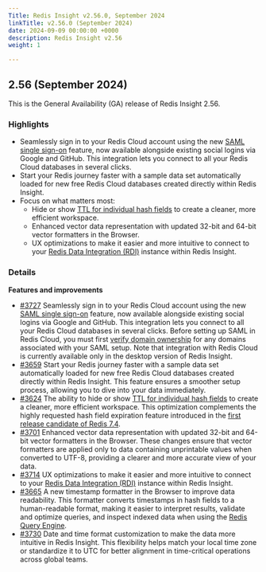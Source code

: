```yaml
---
Title: Redis Insight v2.56.0, September 2024
linkTitle: v2.56.0 (September 2024)
date: 2024-09-09 00:00:00 +0000
description: Redis Insight v2.56
weight: 1

---
```

## 2.56 (September 2024)
This is the General Availability (GA) release of Redis Insight 2.56.

### Highlights
- Seamlessly sign in to your Redis Cloud account using the new [SAML single sign-on](https://redis.io/docs/latest/operate/rc/security/access-control/saml-sso/) feature, now available alongside existing social logins via Google and GitHub. This integration lets you connect to all your Redis Cloud databases in several clicks.
- Start your Redis journey faster with a sample data set automatically loaded for new free Redis Cloud databases created directly within Redis Insight.
- Focus on what matters most:
  - Hide or show [TTL for individual hash fields](https://redis.io/docs/latest/develop/data-types/hashes/?utm_source=redisinsight&utm_medium=release_notes&utm_campaign=2.52#field-expiration) to create a cleaner, more efficient workspace.
  - Enhanced vector data representation with updated 32-bit and 64-bit vector formatters in the Browser.
  - UX optimizations to make it easier and more intuitive to connect to your [Redis Data Integration (RDI)](https://redis.io/data-integration/?utm_source=redisinsight&utm_medium=repository&utm_campaign=release_notes) instance within Redis Insight.


### Details

**Features and improvements**
- [#3727](https://github.com/RedisInsight/RedisInsight/pull/3727) Seamlessly sign in to your Redis Cloud account using the new [SAML single sign-on](https://redis.io/docs/latest/operate/rc/security/access-control/saml-sso/) feature, now available alongside existing social logins via Google and GitHub. This integration lets you connect to all your Redis Cloud databases in several clicks. Before setting up SAML in Redis Cloud, you must first [verify domain ownership](https://redis.io/docs/latest/operate/rc/security/access-control/saml-sso/?utm_source=redisinsight&utm_medium=repository&utm_campaign=release_notes) for any domains associated with your SAML setup. Note that integration with Redis Cloud is currently available only in the desktop version of Redis Insight.
- [#3659](https://github.com/RedisInsight/RedisInsight/pull/3659) Start your Redis journey faster with a sample data set automatically loaded for new free Redis Cloud databases created directly within Redis Insight. This feature ensures a smoother setup process, allowing you to dive into your data immediately.
- [#3624](https://github.com/RedisInsight/RedisInsight/pull/3624) The ability to hide or show [TTL for individual hash fields](https://redis.io/docs/latest/develop/data-types/hashes/?utm_source=redisinsight&utm_medium=release_notes&utm_campaign=2.52#field-expiration) to create a cleaner, more efficient workspace. This optimization complements the highly requested hash field expiration feature introduced in the [first release candidate of Redis 7.4](https://github.com/redis-stack/redis-stack/releases/tag/v7.4.0-v0).
- [#3701](https://github.com/RedisInsight/RedisInsight/pull/3701) Enhanced vector data representation with updated 32-bit and 64-bit vector formatters in the Browser. These changes ensure that vector formatters are applied only to data containing unprintable values when converted to UTF-8, providing a clearer and more accurate view of your data.
- [#3714](https://github.com/RedisInsight/RedisInsight/pull/3714) UX optimizations to make it easier and more intuitive to connect to your [Redis Data Integration (RDI)](https://redis.io/data-integration/?utm_source=redisinsight&utm_medium=repository&utm_campaign=release_notes) instance within Redis Insight.
- [#3665](https://github.com/RedisInsight/RedisInsight/pull/3665) A new timestamp formatter in the Browser to improve data readability. This formatter converts timestamps in hash fields to a human-readable format, making it easier to interpret results, validate and optimize queries, and inspect indexed data when using the [Redis Query Engine](https://redis.io/docs/latest/develop/ai/search-and-query/?utm_source=redisinsight&utm_medium=repository&utm_campaign=release_notes).
- [#3730](https://github.com/RedisInsight/RedisInsight/pull/3730) Date and time format customization to make the data more intuitive in Redis Insight. This flexibility helps match your local time zone or standardize it to UTC for better alignment in time-critical operations across global teams.
